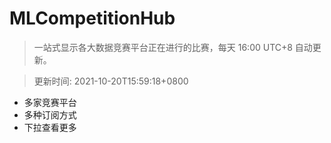 # MLCompetitionHub

> 一站式显示各大数据竞赛平台正在进行的比赛，每天 16:00 UTC+8 自动更新。
  
> 更新时间: 2021-10-20T15:59:18+0800 

* 多家竞赛平台
* 多种订阅方式
* 下拉查看更多